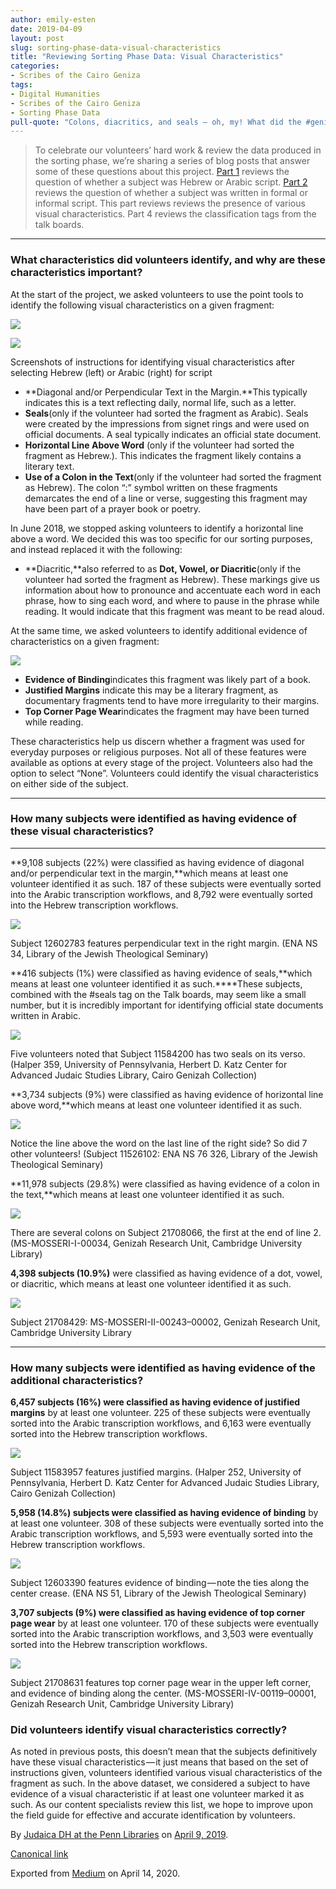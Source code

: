 ```yaml
---
author: emily-esten
date: 2019-04-09
layout: post
slug: sorting-phase-data-visual-characteristics
title: "Reviewing Sorting Phase Data: Visual Characteristics"
categories:
- Scribes of the Cairo Geniza
tags:
- Digital Humanities
- Scribes of the Cairo Geniza
- Sorting Phase Data
pull-quote: "Colons, diacritics, and seals — oh, my! What did the #genizascribes find in the Cairo Geniza fragments? To celebrate our volunteers’ hard work & review the data produced in phase 1, we’re sharing a series of blog posts that answer some of the project’s big questions."
---
```


> To celebrate our volunteers’ hard work & review the data produced in the sorting phase, we’re sharing a series of blog posts that answer some of these questions about this project. [Part 1](https://medium.com/@judaicadh/reviewing-phase-1-data-hebrew-or-arabic-script-a8ad3316fcbe) reviews the question of whether a subject was Hebrew or Arabic script. [Part 2](https://medium.com/@judaicadh/reviewing-sorting-phase-data-formal-or-informal-style-518abca3cbd) reviews the question of whether a subject was written in formal or informal script. This part reviews reviews the presence of various visual characteristics. Part 4 reviews the classification tags from the talk boards.

* * * * *

### What characteristics did volunteers identify, and why are these characteristics important?

At the start of the project, we asked volunteers to use the point tools to identify the following visual characteristics on a given fragment:

![](https://cdn-images-1.medium.com/max/600/1*8SVDiKsD93zOF39un1-oyA.png)

![](https://cdn-images-1.medium.com/max/800/1*X_Fj_EwO3AZviyau481p8w.png)

Screenshots of instructions for identifying visual characteristics after selecting Hebrew (left) or Arabic (right) for script

-   **Diagonal and/or Perpendicular Text in the Margin.**This typically indicates this is a text reflecting daily, normal life, such as a letter.
-   **Seals**(only if the volunteer had sorted the fragment as Arabic). Seals were created by the impressions from signet rings and were used on official documents. A seal typically indicates an official state document.
-   **Horizontal Line Above Word** (only if the volunteer had sorted the fragment as Hebrew.). This indicates the fragment likely contains a literary text.
-   **Use of a Colon in the Text**(only if the volunteer had sorted the fragment as Hebrew). The colon “:” symbol written on these fragments demarcates the end of a line or verse, suggesting this fragment may have been part of a prayer book or poetry.

In June 2018, we stopped asking volunteers to identify a horizontal line above a word. We decided this was too specific for our sorting purposes, and instead replaced it with the following:

-   **Diacritic,**also referred to as **Dot, Vowel, or Diacritic**(only if the volunteer had sorted the fragment as Hebrew). These markings give us information about how to pronounce and accentuate each word in each phrase, how to sing each word, and where to pause in the phrase while reading. It would indicate that this fragment was meant to be read aloud.

At the same time, we asked volunteers to identify additional evidence of characteristics on a given fragment:

![](https://cdn-images-1.medium.com/max/800/1*84X-TK-bYnMSdQ7ciXgenQ.png)

-   **Evidence of Binding**indicates this fragment was likely part of a book.
-   **Justified Margins** indicate this may be a literary fragment, as documentary fragments tend to have more irregularity to their margins.
-   **Top Corner Page Wear**indicates the fragment may have been turned while reading.

These characteristics help us discern whether a fragment was used for everyday purposes or religious purposes. Not all of these features were available as options at every stage of the project. Volunteers also had the option to select “None”. Volunteers could identify the visual characteristics on either side of the subject.

* * * * *

### How many subjects were identified as having evidence of these visual characteristics?

* * * * *

**9,108 subjects (22%) were classified as having evidence of diagonal and/or perpendicular text in the margin,**which means at least one volunteer identified it as such. 187 of these subjects were eventually sorted into the Arabic transcription workflows, and 8,792 were eventually sorted into the Hebrew transcription workflows.

![](https://cdn-images-1.medium.com/max/800/1*BidimJbhDHlEts4xv3keoQ.jpeg)

Subject 12602783 features perpendicular text in the right margin. (ENA NS 34, Library of the Jewish Theological Seminary)

**416 subjects (1%) were classified as having evidence of seals,**which means at least one volunteer identified it as such.****These subjects, combined with the \#seals tag on the Talk boards, may seem like a small number, but it is incredibly important for identifying official state documents written in Arabic.

![](https://cdn-images-1.medium.com/max/800/1*hr8_g1ZJnMZcVoc5qAkeHQ.jpeg)

Five volunteers noted that Subject 11584200 has two seals on its verso. (Halper 359, University of Pennsylvania, Herbert D. Katz Center for Advanced Judaic Studies Library, Cairo Genizah Collection)

**3,734 subjects (9%) were classified as having evidence of horizontal line above word,**which means at least one volunteer identified it as such.

![](https://cdn-images-1.medium.com/max/800/1*cPUDZKk8UoBHqjyFenr9_Q.jpeg)

Notice the line above the word on the last line of the right side? So did 7 other volunteers! (Subject 11526102: ENA NS 76 326, Library of the Jewish Theological Seminary)

**11,978 subjects (29.8%) were classified as having evidence of a colon in the text,**which means at least one volunteer identified it as such.

![](https://cdn-images-1.medium.com/max/800/1*8sZ9CO7vwoqZ7z33DtUX1A.jpeg)

There are several colons on Subject 21708066, the first at the end of line 2. (MS-MOSSERI-I-00034, Genizah Research Unit, Cambridge University Library)

**4,398 subjects (10.9%)** were classified as having evidence of a dot, vowel, or diacritic, which means at least one volunteer identified it as such.

![](https://cdn-images-1.medium.com/max/800/1*6jHOH2NiCM74oKMiOQEnoQ.jpeg)

Subject 21708429: MS-MOSSERI-II-00243–00002, Genizah Research Unit, Cambridge University Library

* * * * *

### How many subjects were identified as having evidence of the additional characteristics?

**6,457 subjects (16%) were classified as having evidence of justified margins** by at least one volunteer. 225 of these subjects were eventually sorted into the Arabic transcription workflows, and 6,163 were eventually sorted into the Hebrew transcription workflows.

![](https://cdn-images-1.medium.com/max/800/1*VzqtSh8jW1eVNnF_7_CB7Q.jpeg)

Subject 11583957 features justified margins. (Halper 252, University of Pennsylvania, Herbert D. Katz Center for Advanced Judaic Studies Library, Cairo Genizah Collection)

**5,958 (14.8%) subjects were classified as having evidence of binding** by at least one volunteer. 308 of these subjects were eventually sorted into the Arabic transcription workflows, and 5,593 were eventually sorted into the Hebrew transcription workflows.

![](https://cdn-images-1.medium.com/max/800/1*wSuWQ14aJ5oY5XJgYrnu3g.jpeg)

Subject 12603390 features evidence of binding — note the ties along the center crease. (ENA NS 51, Library of the Jewish Theological Seminary)

**3,707 subjects (9%) were classified as having evidence of top corner page wear** by at least one volunteer. 170 of these subjects were eventually sorted into the Arabic transcription workflows, and 3,503 were eventually sorted into the Hebrew transcription workflows.

![](https://cdn-images-1.medium.com/max/800/1*IiBTvKYuoXqQjVguQ7rUSw.jpeg)

Subject 21708631 features top corner page wear in the upper left corner, and evidence of binding along the center. (MS-MOSSERI-IV-00119–00001, Genizah Research Unit, Cambridge University Library)

### Did volunteers identify visual characteristics correctly?

As noted in previous posts, this doesn’t mean that the subjects definitively have these visual characteristics — it just means that based on the set of instructions given, volunteers identified various visual characteristics of the fragment as such. In the above dataset, we considered a subject to have evidence of a visual characteristic if at least one volunteer marked it as such. As our content specialists review this list, we hope to improve upon the field guide for effective and accurate identification by volunteers.

By [Judaica DH at the Penn Libraries](https://medium.com/@judaicadh) on [April 9, 2019](https://medium.com/p/674cdda8e5d4).

[Canonical link](https://medium.com/@judaicadh/reviewing-sorting-phase-data-visual-characteristics-674cdda8e5d4)

Exported from [Medium](https://medium.com) on April 14, 2020.
